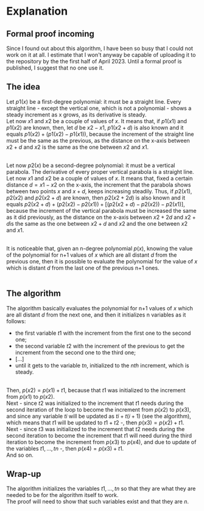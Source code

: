 # Explanation

## Formal proof incoming

Since I found out about this algorithm, I have been so busy that I could not work on it at all.
I estimate that I won't anyway be capable of uploading it to the repository by the the first half of April 2023.
Until a formal proof is published, I suggest that no one use it.

## The idea

Let $p1(x)$ be a first-degree polynomial: it must be a straight line.
Every straight line - except the vertical one, which is not a polynomial - shows a steady increment as x grows, as its derivative is steady.<br/>
Let now $x1$ and $x2$ be a couple of values of $x$.
It means that, if $p1(x1)$ and $p1(x2)$ are known, then, let $d$ be $x2-x1$, $p1(x2+d)$ is also known and it equals $p1(x2)+(p1(x2)-p1(x1))$, because the increment of the straight line must be the same as the previous, as the distance on the x-axis between $x2+d$ and $x2$ is the same as the one between $x2$ and $x1$.<br/><br/>

Let now $p2(x)$ be a second-degree polynomial: it must be a vertical parabola.
The derivative of every proper vertical parabola is a straight line.<br/>
Let now $x1$ and $x2$ be a couple of values of $x$.
It means that, fixed a certain distance $d = x1-x2$ on the x-axis, the increment that the parabola shows between two points $x$ and $x+d$, keeps increasing steadily.
Thus, if $p2(x1)$, $p2(x2)$ and $p2(x2+d)$ are known, then $p2(x2+2d)$ is also known and it equals $p2(x2+d)+{(p2(x2)-p2(x1))+[(p2(x2+d)-p2(x2))-p2(x1)]}$, because the increment of the vertical parabola must be increased the same as it did previously, as the distance on the x-axis between $x2+2d$ and $x2+d$is the same as the one between $x2+d$ and $x2$ and the one between $x2$ and $x1$.<br/><br/>

It is noticeable that, given an n-degree polynomial $p(x)$, knowing the value of the polynomial for n+1 values of $x$ which are all distant $d$ from the previous one, then it is possible to evaluate the polynomial for the value of $x$ which is distant $d$ from the last one of the previous n+1 ones.<br/><br/>

## The algorithm

The algorithm basically evaluates the polynomial for n+1 values of $x$ which are all distant $d$ from the next one, and then it initializes n variables as it follows:<br/>
- the first variable $t1$ with the increment from the first one to the second one;<br/>
- the second variable $t2$ with the increment of the previous to get the increment from the second one to the third one;<br/>
- [...]<br/>
- until it gets to the variable $tn$, initialized to the $nth$ increment, which is steady.<br/><br/>

Then, $p(x2) = p(x1) + t1$, because that $t1$ was initialized to the increment from $p(x1)$ to $p(x2)$.<br/>
Next - since $t2$ was initialized to the increment that $t1$ needs during the second iteration of the loop to become the increment from $p(x2)$ to $p(x3)$, and since any variable $ti$ will be updated as $ti+t(i+1)$ (see the algorithm), which means that $t1$ will be updated to $t1+t2$ -, then $p(x3) = p(x2)+t1$.<br/>
Next - since $t3$ was initialized to the increment that $t2$ needs during the second iteration to become the increment that $t1$ will need during the third iteration to become the increment from $p(x3)$ to $p(x4)$, and due to update of the variables $t1, ..., tn$ -, then $p(x4) = p(x3)+t1$.<br/>
And so on.

## Wrap-up

The algorithm initializes the variables $t1, ..., tn$ so that they are what they are needed to be for the algorithm itself to work.<br/>
The proof will need to show that such variables exist and that they are $n$.




